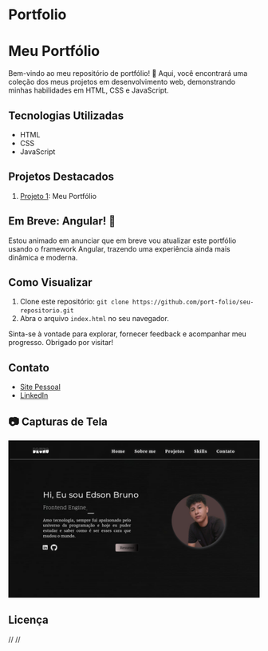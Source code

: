 # Portfolio


# Meu Portfólio

Bem-vindo ao meu repositório de portfólio! 🌟 Aqui, você encontrará uma coleção dos meus projetos em desenvolvimento web, demonstrando minhas habilidades em HTML, CSS e JavaScript.

## Tecnologias Utilizadas
- HTML
- CSS
- JavaScript

## Projetos Destacados
1. [Projeto 1](edsonbruno.kesug.com): Meu Portfólio 

## Em Breve: Angular! 🚀
Estou animado em anunciar que em breve vou atualizar este portfólio usando o framework Angular, trazendo uma experiência ainda mais dinâmica e moderna.

## Como Visualizar
1. Clone este repositório: `git clone https://github.com/port-folio/seu-repositorio.git`
2. Abra o arquivo `index.html` no seu navegador.

Sinta-se à vontade para explorar, fornecer feedback e acompanhar meu progresso. Obrigado por visitar!

## Contato
- [Site Pessoal](edsonbruno.kesug.com)
- [LinkedIn](https://www.linkedin.com/in/edson-bruno-dev/)

## 📷 Capturas de Tela
![dev](./img.png)

## Licença
// //
